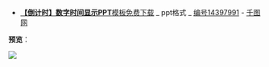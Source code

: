 ﻿- [**【倒计时】数字时间显示PPT**模板免费下载](https://www.58pic.com/newpic/14397991.html) _ ppt格式 _ [编号14397991](https://dl.58pic.com/14397991.html) - [千图网](https://www.58pic.com/)

**预览**：
<p><a href="https://www.58pic.com/newpic/14397991.html" title="数字时间显示PPT">
<img src="https://github.com/taoste/Hello-World/blob/master/Tools/PPT%E6%8A%95%E5%BD%B1%E6%BC%94%E7%A4%BA%E8%BE%85%E5%8A%A9%E5%B7%A5%E5%85%B7/%E6%95%B0%E5%AD%97%E6%97%B6%E9%97%B4%E6%98%BE%E7%A4%BAPPT/center.jpg?raw=true"/></p>
